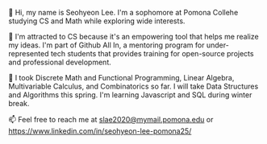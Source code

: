 👋 Hi, my name is Seohyeon Lee. I'm a sophomore at Pomona Collehe studying CS and Math while exploring wide interests.

👀 I'm attracted to CS because it's an empowering tool that helps me realize my ideas. 
I'm part of Github All In, a mentoring program for under-represented tech students that provides training for open-source projects and professional development.

🌱 I took Discrete Math and Functional Programming, Linear Algebra, Multivariable Calculus, and Combinatorics so far. 
I will take Data Structures and Algorithms this spring. I'm learning Javascript and SQL during winter break.

📫 Feel free to reach me at slae2020@mymail.pomona.edu or https://www.linkedin.com/in/seohyeon-lee-pomona25/
